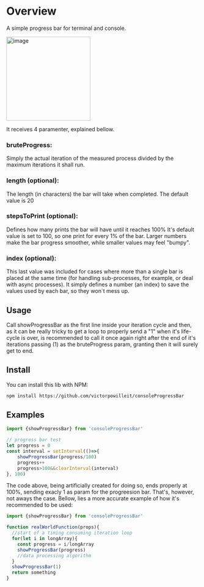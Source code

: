 # Overview
A simple progress bar for terminal and console.

<img width="220" alt="image" src="https://github.com/victorpowilleit/consoleProgressBar/assets/40838411/c7cc4903-7ab4-4f74-b552-00788dd4a990">

It receives 4 paramenter, explained bellow.

### bruteProgress:
 Simply the actual iteration of the measured process divided by the maximum iterations it shall run.

### length (optional):
 The length (in characters) the bar will take when completed.
 The default value is 20

### stepsToPrint (optional):
 Defines how many prints the bar will have until it reaches 100%
 It's default value is set to 100, so one print for every 1% of the bar. Larger numbers make the bar progress smoother, while smaller values may feel "bumpy".

### index (optional):
 This last value was included for cases where more than a single bar is placed at the same time (for handling sub-processes, for example, or deal with async processes). It simply defines a number (an index) to save the values used by each bar, so they won`t mess up.

## Usage
 Call showProgressBar as the first line inside your iteration cycle and then, as it can be really tricky to get a loop to properly send a "1" when it's life-cycle is over, is recommended to call it once again right after the end of it's iterations passing (1) as the bruteProgress param, granting then it will surely get to end.

## Install

You can install this lib with NPM:
```bash
npm install https://github.com/victorpowilleit/consoleProgressBar

```

## Examples

```javascript
import {showProgressBar} from 'consoleProgressBar'

// progress bar test
let progress = 0
const interval = setInterval(()=>{
    showProgressBar(progress/100)
    progress++
    progress>100&&clearInterval(interval)
}, 100)

```
The code above, being artificially created for doing so, ends properly at 100%, sending exacly 1 as param for the progreesion bar. That's, however, not aways the case.
Bellow, lies a more accurate example of how it's recommended to be used:

```javascript
import {showProgressBar} from 'consoleProgressBar'

function realWorldFunction(props){
  //start of a timing consuming iteration loop
  for(let i in longArray){
    const progress = i/longArray
    showProgressBar(progress)
    //data processing algorithm
  }
  showProgressBar(1)
  return something
}
